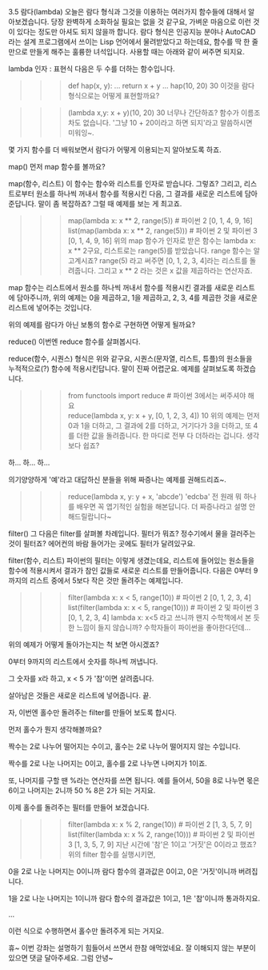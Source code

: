 3.5 람다(lambda)
오늘은 람다 형식과 그것을 이용하는 여러가지 함수들에 대해서 알아보겠습니다. 
당장 완벽하게 소화하실 필요는 없을 것 같구요, 가벼운 마음으로 이런 것이 있다는 정도만 아셔도 되지 않을까 합니다. 람다 형식은 인공지능 분야나 AutoCAD라는 설계 프로그램에서 쓰이는 Lisp 언어에서 물려받았다고 하는데요, 함수를 딱 한 줄만으로 만들게 해주는 훌륭한 녀석입니다. 사용할 때는 아래와 같이 써주면 되지요.

lambda 인자 : 표현식
다음은 두 수를 더하는 함수입니다.

>>> def hap(x, y):
...   return x + y
...
>>> hap(10, 20)
30
이것을 람다 형식으로는 어떻게 표현할까요?  

>>> (lambda x,y: x + y)(10, 20)
30
너무나 간단하죠? 함수가 이름조차도 없습니다. '그냥 10 + 20이라고 하면 되지'라고 말씀하시면 미워잉~.

몇 가지 함수를 더 배워보면서 람다가 어떻게 이용되는지 알아보도록 하죠.


map()
먼저 map 함수를 볼까요?

map(함수, 리스트)
이 함수는 함수와 리스트를 인자로 받습니다. 그렇죠? 그리고, 리스트로부터 원소를 하나씩 꺼내서 함수를 적용시킨 다음, 그 결과를 새로운 리스트에 담아준답니다. 말이 좀 복잡하죠? 그럴 때 예제를 보는 게 최고죠.

>>> map(lambda x: x ** 2, range(5))             # 파이썬 2
[0, 1, 4, 9, 16]  
>>> list(map(lambda x: x ** 2, range(5)))     # 파이썬 2 및 파이썬 3
[0, 1, 4, 9, 16]
위의 map 함수가 인자로 받은 함수는 lambda x: x ** 2구요, 리스트로는 range(5)를 받았습니다. range 함수는 알고계시죠? range(5) 라고 써주면 [0, 1, 2, 3, 4]라는 리스트를 돌려줍니다. 그리고 x ** 2 라는 것은 x 값을 제곱하라는 연산자죠.

map 함수는 리스트에서 원소를 하나씩 꺼내서 함수를 적용시킨 결과를 새로운 리스트에 담아주니까, 위의 예제는 0을 제곱하고, 1을 제곱하고, 2, 3, 4를 제곱한 것을 새로운 리스트에 넣어주는 것입니다.

위의 예제를 람다가 아닌 보통의 함수로 구현하면 어떻게 될까요?

reduce()
이번엔 reduce 함수를 살펴봅시다.

reduce(함수, 시퀀스)
형식은 위와 같구요, 시퀀스(문자열, 리스트, 튜플)의 원소들을 누적적으로(?) 함수에 적용시킨답니다. 말이 진짜 어렵군요. 예제를 살펴보도록 하겠습니다.

>>> from functools import reduce   # 파이썬 3에서는 써주셔야 해요  
>>> reduce(lambda x, y: x + y, [0, 1, 2, 3, 4])
10
위의 예제는 먼저 0과 1을 더하고, 그 결과에 2를 더하고, 거기다가 3을 더하고, 또 4를 더한 값을 돌려줍니다. 한 마디로 전부 다 더하라는 겁니다. 생각보다 쉽죠?

하… 하… 하…

의기양양하게 '예'라고 대답하신 분들을 위해 짜증나는 예제를 권해드리죠~.

>>> reduce(lambda x, y: y + x, 'abcde')
'edcba'
전 원래 뭐 하나를 배우면 꼭 엽기적인 실험을 해본답니다. 더 짜증나라고 설명 안 해드릴랍니다~

filter()
그 다음은 filter를 살펴볼 차례입니다. 필터가 뭐죠? 정수기에서 물을 걸러주는 것이 필터죠? 에어컨의 바람 들어가는 곳에도 필터가 달려있구요.

filter(함수, 리스트)
파이썬의 필터는 이렇게 생겼는데요, 리스트에 들어있는 원소들을 함수에 적용시켜서 결과가 참인 값들로 새로운 리스트를 만들어줍니다. 다음은 0부터 9까지의 리스트 중에서 5보다 작은 것만 돌려주는 예제입니다.

>>> filter(lambda x: x < 5, range(10))       # 파이썬 2
[0, 1, 2, 3, 4]  
>>> list(filter(lambda x: x < 5, range(10))) # 파이썬 2 및 파이썬 3
[0, 1, 2, 3, 4]
lambda x: x<5 라고 쓰니까 왠지 수학책에서 본 듯한 느낌이 들지 않습니까? 수학자들이 파이썬을 좋아한다던데…

위의 예제가 어떻게 돌아가는지는 척 보면 아시겠죠?

0부터 9까지의 리스트에서 숫자를 하나씩 꺼냅니다.

그 숫자를 x라 하고, x < 5 가 '참'이면 살려줍니다.

살아남은 것들은 새로운 리스트에 넣어줍니다. 끝.

자, 이번엔 홀수만 돌려주는 filter를 만들어 보도록 합시다.

먼저 홀수가 뭔지 생각해볼까요?

짝수는 2로 나누어 떨어지는 수이고, 홀수는 2로 나누어 떨어지지 않는 수입니다.

짝수를 2로 나눈 나머지는 0이고, 홀수를 2로 나누면 나머지가 1이죠.

또, 나머지를 구할 땐 %라는 연산자를 쓰면 됩니다. 예를 들어서, 50을 8로 나누면 몫은 6이고 나머지는 2니까 50 % 8은 2가 되는 거지요.

이제 홀수를 돌려주는 필터를 만들어 보겠습니다.

>>> filter(lambda x: x % 2, range(10))        # 파이썬 2
[1, 3, 5, 7, 9]  
>>> list(filter(lambda x: x % 2, range(10)))  # 파이썬 2 및 파이썬 3
[1, 3, 5, 7, 9]
지난 시간에 '참'은 1이고 '거짓'은 0이라고 했죠? 위의 filter 함수를 실행시키면,

0을 2로 나눈 나머지는 0이니까 람다 함수의 결과값은 0이고, 0은 '거짓'이니까 버려집니다.

1을 2로 나눈 나머지는 1이니까 람다 함수의 결과값은 1이고, 1은 '참'이니까 통과하지요.

…

이런 식으로 수행하면서 홀수만 돌려주게 되는 거지요.

휴~ 이번 강좌는 설명하기 힘들어서 쓰면서 한참 애먹었네요. 잘 이해되지 않는 부분이 있으면 댓글 달아주세요. 그럼 안녕~
